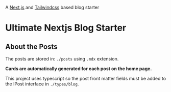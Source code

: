 A [Next.js](https://nextjs.org/) and [Tailwindcss](https://tailwindcss.com/) based blog starter

# Ultimate Nextjs Blog Starter

## About the Posts

The posts are stored in: `./posts` using `.mdx` extension.

**Cards are automatically generated for each post on the home page.**

This project uses typescript so the post front matter fields must be added to the IPost interface in `./types/blog`.